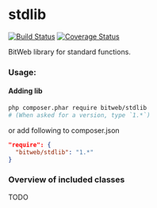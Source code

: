 stdlib
=======

[![Build Status](https://travis-ci.org/BitWeb/stdlib.png?branch=master)](https://travis-ci.org/BitWeb/stdlib)
[![Coverage Status](https://img.shields.io/coveralls/BitWeb/stdlib.svg)](https://coveralls.io/r/BitWeb/stdlib)

BitWeb library for standard functions.

### Usage:

#### Adding lib
```sh
php composer.phar require bitweb/stdlib
# (When asked for a version, type `1.*`)
```

or add following to composer.json

```json
"require": {
  "bitweb/stdlib": "1.*"
}
```

### Overview of included classes

TODO
